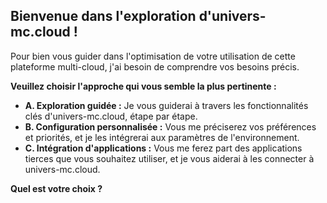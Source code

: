 ##  Bienvenue dans l'exploration d'univers-mc.cloud ! 

Pour bien vous guider dans l'optimisation de votre utilisation de cette plateforme multi-cloud, j'ai besoin de comprendre vos besoins précis. 

**Veuillez choisir l'approche qui vous semble la plus pertinente :**

* **A. Exploration guidée :**  Je vous guiderai à travers les fonctionnalités clés d'univers-mc.cloud, étape par étape.
* **B. Configuration personnalisée :**  Vous me préciserez vos préférences et priorités, et je les intégrerai aux paramètres de l'environnement.
* **C. Intégration d'applications :** Vous me ferez part des applications tierces que vous souhaitez utiliser, et je vous aiderai à les connecter à univers-mc.cloud. 

**Quel est votre choix ?** 



